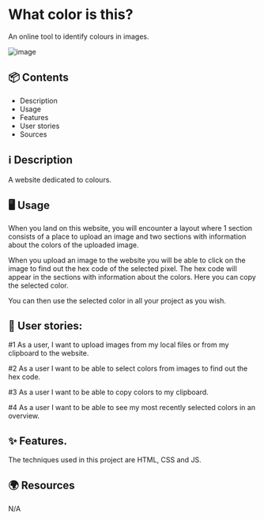 # What color is this?
An online tool to identify colours in images.

![image](https://github.com/WesleySchorel/What-color-is-this/assets/112857487/8bfc62b8-b9fa-42ab-a59b-c10d506233cb)


## 📦 Contents
* Description
* Usage
* Features
* User stories
* Sources

## ℹ️ Description
A website dedicated to colours.

## 🖥️ Usage
When you land on this website, you will encounter a layout where 1 section consists of a place to upload an image and two sections with information about the colors of the uploaded image.

When you upload an image to the website you will be able to click on the image to find out the hex code of the selected pixel. The hex code will appear in the sections with information about the colors. Here you can copy the selected color.

You can then use the selected color in all your project as you wish.

## 👤 User stories:
#1 As a user, I want to upload images from my local files or from my clipboard to the website. 

#2 As a user I want to be able to select colors from images to find out the hex code.

#3 As a user I want to be able to copy colors to my clipboard.

#4 As a user I want to be able to see my most recently selected colors in an overview.

## ✨ Features.
The techniques used in this project are HTML, CSS and JS.

## 🌍 Resources
N/A

